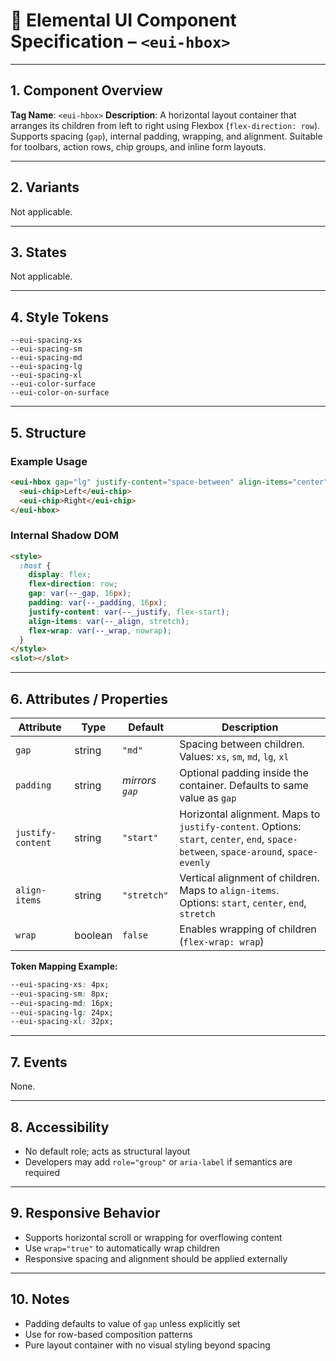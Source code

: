# 📆 Elemental UI Component Specification – `<eui-hbox>`

---

## 1. Component Overview

**Tag Name**: `<eui-hbox>`
**Description**:
A horizontal layout container that arranges its children from left to right using Flexbox (`flex-direction: row`). Supports spacing (`gap`), internal padding, wrapping, and alignment. Suitable for toolbars, action rows, chip groups, and inline form layouts.

---

## 2. Variants

Not applicable.

---

## 3. States

Not applicable.

---

## 4. Style Tokens

```
--eui-spacing-xs  
--eui-spacing-sm  
--eui-spacing-md  
--eui-spacing-lg  
--eui-spacing-xl
--eui-color-surface
--eui-color-on-surface
```

---

## 5. Structure

### Example Usage

```html
<eui-hbox gap="lg" justify-content="space-between" align-items="center">
  <eui-chip>Left</eui-chip>
  <eui-chip>Right</eui-chip>
</eui-hbox>
```

### Internal Shadow DOM

```html
<style>
  :host {
    display: flex;
    flex-direction: row;
    gap: var(--_gap, 16px);
    padding: var(--_padding, 16px);
    justify-content: var(--_justify, flex-start);
    align-items: var(--_align, stretch);
    flex-wrap: var(--_wrap, nowrap);
  }
</style>
<slot></slot>
```

---

## 6. Attributes / Properties

| Attribute         | Type    | Default         | Description                                                                                                                         |
| ----------------- | ------- | --------------- | ----------------------------------------------------------------------------------------------------------------------------------- |
| `gap`             | string  | `"md"`          | Spacing between children. Values: `xs`, `sm`, `md`, `lg`, `xl`                                                                      |
| `padding`         | string  | *mirrors `gap`* | Optional padding inside the container. Defaults to same value as `gap`                                                              |
| `justify-content` | string  | `"start"`       | Horizontal alignment. Maps to `justify-content`. Options: `start`, `center`, `end`, `space-between`, `space-around`, `space-evenly` |
| `align-items`     | string  | `"stretch"`     | Vertical alignment of children. Maps to `align-items`. Options: `start`, `center`, `end`, `stretch`                                 |
| `wrap`            | boolean | `false`         | Enables wrapping of children (`flex-wrap: wrap`)                                                                                    |

**Token Mapping Example:**

```css
--eui-spacing-xs: 4px;
--eui-spacing-sm: 8px;
--eui-spacing-md: 16px;
--eui-spacing-lg: 24px;
--eui-spacing-xl: 32px;
```

---

## 7. Events

None.

---

## 8. Accessibility

* No default role; acts as structural layout
* Developers may add `role="group"` or `aria-label` if semantics are required

---

## 9. Responsive Behavior

* Supports horizontal scroll or wrapping for overflowing content
* Use `wrap="true"` to automatically wrap children
* Responsive spacing and alignment should be applied externally

---

## 10. Notes

* Padding defaults to value of `gap` unless explicitly set
* Use for row-based composition patterns
* Pure layout container with no visual styling beyond spacing
